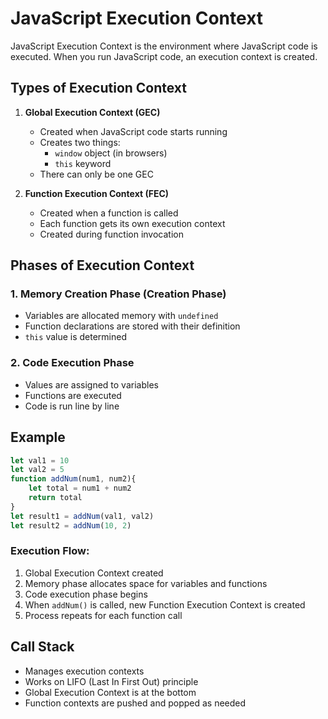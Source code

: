 # JavaScript Execution Context

JavaScript Execution Context is the environment where JavaScript code is executed. When you run JavaScript code, an execution context is created.

## Types of Execution Context

1. **Global Execution Context (GEC)**
   - Created when JavaScript code starts running
   - Creates two things:
     - `window` object (in browsers)
     - `this` keyword
   - There can only be one GEC

2. **Function Execution Context (FEC)**
   - Created when a function is called
   - Each function gets its own execution context
   - Created during function invocation

## Phases of Execution Context

### 1. Memory Creation Phase (Creation Phase)
- Variables are allocated memory with `undefined`
- Function declarations are stored with their definition
- `this` value is determined

### 2. Code Execution Phase
- Values are assigned to variables
- Functions are executed
- Code is run line by line

## Example

```javascript
let val1 = 10
let val2 = 5
function addNum(num1, num2){
    let total = num1 + num2
    return total
}
let result1 = addNum(val1, val2)
let result2 = addNum(10, 2)
```

### Execution Flow:
1. Global Execution Context created
2. Memory phase allocates space for variables and functions
3. Code execution phase begins
4. When `addNum()` is called, new Function Execution Context is created
5. Process repeats for each function call

## Call Stack
- Manages execution contexts
- Works on LIFO (Last In First Out) principle
- Global Execution Context is at the bottom
- Function contexts are pushed and popped as needed
